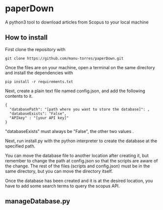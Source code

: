 # paperDown
A python3 tool to download articles from Scopus to your local machine

## How to install

First clone the repository with

```
git clone https://github.com/manu-torres/paperDown.git
```

Once the files are on your machine, open a terminal on the same directory and install the dependencies with 

```
pip install -r requirements.txt
```

Next, create a plain text file named config.json, and add the following contents to it.

```
{
  "databasePath": "[path where you want to store the database]": ,
  "databaseExists": "False", 
  "APIkey" : "[your API key]"
}
```

"databaseExists" must always be "False", the other two values .

Next, run install.py with the python interpreter to create the database at the specified path.

You can move the database file to another location after creating it, but remember to change the path at config.json so that the scripts are aware of the change. The rest of the files (scripts and config.json) must be in the same directory, but you can move the directory itself.

Once the database has been created and it is at the desired location, you have to add some search terms to query the scopus API.

## manageDatabase.py


